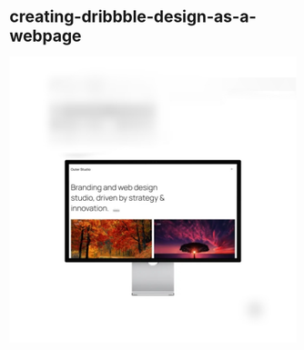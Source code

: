# creating-dribbble-design-as-a-webpage

![alt text](https://raw.githubusercontent.com/Jiyath5516F/creating-dribbble-design-as-a-webpage/main/preview.jpg)
